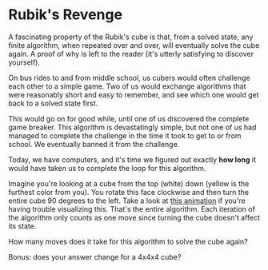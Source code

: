 # Rubik's Revenge

A fascinating property of the Rubik's cube is that, from a solved state, any finite algorithm, when repeated over and over, will eventually solve the cube again. A proof of why is left to the reader (it's utterly satisfying to discover yourself).

On bus rides to and from middle school, us cubers would often challenge each other to a simple game. Two of us would exchange algorithms that were reasonably short and easy to remember, and see which one would get back to a solved state first.

This would go on for good while, until one of us discovered the complete game breaker. This algorithm is devastatingly simple, but not one of us had managed to complete the challenge in the time it took to get to or from school. We eventually banned it from the challenge.

Today, we have computers, and it's time we figured out exactly **how long** it would have taken us to complete the loop for this algorithm.

Imagine you're looking at a cube from the top (white) down (yellow is the furthest color from you). You rotate this face clockwise and then turn the entire cube 90 degrees to the left. Take a look at [this animation](http://jsfiddle.net/dep55top/) if you're having trouble visualizing this. That's the entire algorithm. Each iteration of the algorithm only counts as one move since turning the cube doesn't affect its state.

How many moves does it take for this algorithm to solve the cube again?

Bonus: does your answer change for a 4x4x4 cube?
